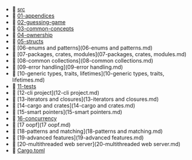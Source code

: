 * 📂 [src](src)
* 📄 [01-appendices](01-appendices.md)
* 📄 [02-guessing-game](02-guessing-game.md)
* 📄 [03-common-concepts](03-common-concepts.md)
* 📄 [04-ownership](04-ownership.md)
* 📄 [05-structs](05-structs.md)
* 📄 [06-enums and patterns](06-enums and patterns.md)
* 📄 [07-packages, crates, modules](07-packages, crates, modules.md)
* 📄 [08-common collections](08-common collections.md)
* 📄 [09-error handling](09-error handling.md)
* 📄 [10-generic types, traits, lifetimes](10-generic types, traits, lifetimes.md)
* 📄 [11-tests](11-tests.md)
* 📄 [12-cli project](12-cli project.md)
* 📄 [13-iterators and closures](13-iterators and closures.md)
* 📄 [14-cargo and crates](14-cargo and crates.md)
* 📄 [15-smart pointers](15-smart pointers.md)
* 📄 [16-concurrency](16-concurrency.md)
* 📄 [17 oopf](17 oopf.md)
* 📄 [18-patterns and matching](18-patterns and matching.md)
* 📄 [19-advanced features](19-advanced features.md)
* 📄 [20-multithreaded web server](20-multithreaded web server.md)
* 📄 [Cargo.toml](Cargo.toml)
